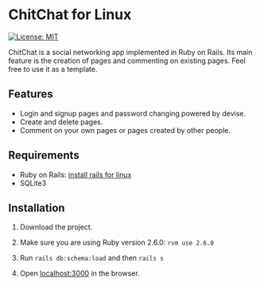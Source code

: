 # ChitChat for Linux
[![License: MIT](https://img.shields.io/badge/License-MIT-yellow.svg)](https://opensource.org/licenses/MIT)

ChitChat is a social networking app implemented in Ruby on Rails. Its main feature is the creation of pages and commenting on existing pages. Feel free to use it as a template.

## Features
- Login and signup pages and password changing powered by devise.
- Create and delete pages.
- Comment on your own pages or pages created by other people.

## Requirements
- Ruby on Rails:
[install rails for linux](https://medium.com/@rgdev/how-to-install-ruby-rails-on-ubuntu-16-04-from-scratch-quickly-4da73c67daa3)
- SQLite3

## Installation
1. Download the project.

2. Make sure you are using Ruby version 2.6.0: `rvm use 2.6.0`

3. Run `rails db:schema:load` and then `rails s`

4. Open [localhost:3000](localhost:3000) in the browser.

